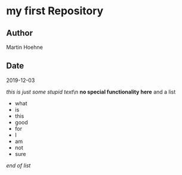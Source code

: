 # my first Repository

## Author
Martin Hoehne

## Date
2019-12-03

*this is just some stupid text*\n
**no special functionality here**
and a list
- what
- is 
- this 
- good 
- for
- I 
- am
- not
- sure

*end of list*
